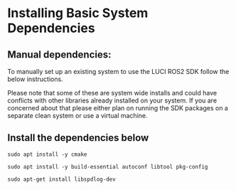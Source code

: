 # Installing Basic System Dependencies

## Manual dependencies:

To manually set up an existing system to use the LUCI ROS2 SDK follow the below instructions.

Please note that some of these are system wide installs and could have conflicts with other libraries already installed on your system. If you are concerned about that please either plan on running the SDK packages on a separate clean system or use a virtual machine.

## Install the dependencies below

`sudo apt install -y cmake`

`sudo apt install -y build-essential autoconf libtool pkg-config`

`sudo apt-get install libspdlog-dev`
